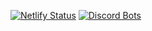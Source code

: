 [![Netlify Status](https://api.netlify.com/api/v1/badges/b15d5370-d603-4842-ac7d-a411873764c2/deploy-status)](https://app.netlify.com/sites/harmonymusic/deploys)
[![Discord Bots](https://top.gg/api/widget/767885987740254291.svg)](https://top.gg/bot/767885987740254291)
